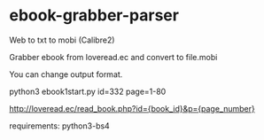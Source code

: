# ebook-grabber-parser
Web to txt to mobi (Calibre2)

Grabber ebook from loveread.ec and convert to file.mobi 

You can change output format.

python3 ebook1start.py id=332 page=1-80 

http://loveread.ec/read_book.php?id={book_id}&p={page_number}

requirements:
python3-bs4
